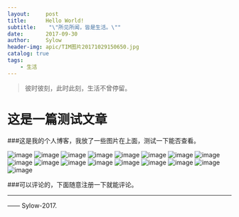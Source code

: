 ```yaml
---
layout:     post
title:      Hello World!
subtitle:    "\"所见所闻，皆是生活。\""
date:       2017-09-30
author:     Sylow
header-img: apic/TIM图片20171029150650.jpg
catalog: true
tags:
    - 生活
---
```


> 彼时彼刻，此时此刻，生活不曾停留。


# 这是一篇测试文章

###这是我的个人博客，我放了一些图片在上面，测试一下能否查看。



![image](https://github.com/sylooooow/sylooooow.github.io/blob/master/apic/TIM%E5%9B%BE%E7%89%8720171029150640.jpg)
![image](https://github.com/sylooooow/sylooooow.github.io/blob/master/apic/TIM%E5%9B%BE%E7%89%8720171029150650.jpg)
![image](https://github.com/sylooooow/sylooooow.github.io/blob/master/apic/TIM%E5%9B%BE%E7%89%8720171029152420.jpg)
![image](https://github.com/sylooooow/sylooooow.github.io/blob/master/apic/TIM%E5%9B%BE%E7%89%8720171029152426.jpg)
![image](https://github.com/sylooooow/sylooooow.github.io/blob/master/apic/TIM%E5%9B%BE%E7%89%8720171029152432.jpg)
![image](https://github.com/sylooooow/sylooooow.github.io/blob/master/apic/TIM%E5%9B%BE%E7%89%8720171109231828.gif)
![image](https://github.com/sylooooow/sylooooow.github.io/blob/master/apic/TIM%E5%9B%BE%E7%89%8720171109231851.gif)
![image](https://github.com/sylooooow/sylooooow.github.io/blob/master/apic/TIM%E5%9B%BE%E7%89%8720171109231858.gif)
![image](https://github.com/sylooooow/sylooooow.github.io/blob/master/apic/TIM%E5%9B%BE%E7%89%8720171109231855.gif)
![image](https://github.com/sylooooow/sylooooow.github.io/blob/master/apic/TIM%E5%9B%BE%E7%89%8720171109231901.gif)
![image](https://github.com/sylooooow/sylooooow.github.io/blob/master/apic/TIM%E5%9B%BE%E7%89%8720171109231903.gif)
![image](https://github.com/sylooooow/sylooooow.github.io/blob/master/apic/TIM%E5%9B%BE%E7%89%8720171109231921.gif)
![image](https://github.com/sylooooow/sylooooow.github.io/blob/master/apic/TIM%E5%9B%BE%E7%89%8720171109231924.gif)
![image](https://github.com/sylooooow/sylooooow.github.io/blob/master/apic/TIM%E5%9B%BE%E7%89%8720171109231927.gif)
![image](https://github.com/sylooooow/sylooooow.github.io/blob/master/apic/TIM%E5%9B%BE%E7%89%8720171109231929.gif)
![image](https://github.com/sylooooow/sylooooow.github.io/blob/master/apic/TIM%E5%9B%BE%E7%89%8720171109231945.gif)
![image](https://github.com/sylooooow/sylooooow.github.io/blob/master/apic/TIM%E5%9B%BE%E7%89%8720171109232007.gif)




###可以评论的，下面随意注册一下就能评论。

---

—— Sylow-2017.


